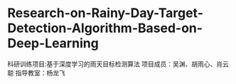 # Research-on-Rainy-Day-Target-Detection-Algorithm-Based-on-Deep-Learning
科研训练项目:基于深度学习的雨天目标检测算法
项目成员：吴渊、胡雨心、肖云聪
指导教室：杨龙飞
